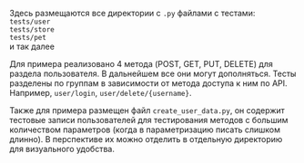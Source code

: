 Здесь размещаются все директории с `.py` файлами с тестами:\
`tests/user`\
`tests/store`\
`tests/pet`\
и так далее

Для примера реализовано 4 метода (POST, GET, PUT, DELETE) для раздела пользователя. В дальнейшем все они могут дополняться.
Тесты разделены по группам в зависимости от метода доступа к ним по API. Например, `user/login`, `user/delete/{username}`.

Также для примера размещен файл `create_user_data.py`, он содержит тестовые записи пользователей
для тестирования методов с большим количеством параметров (когда в параметризацию писать слишком длинно).
В перспективе их можно отделить в отдельную директорию для визуального удобства.